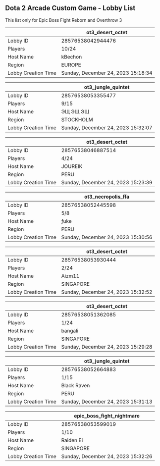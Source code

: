 ## Dota 2 Arcade Custom Game - Lobby List

This list only for Epic Boss Fight Reborn and Overthrow 3

|  | ot3_desert_octet |
| ------ | ------ |
| Lobby ID | 28576538042944476 |
| Players | 10/24 |
| Host Name | kBechon |
| Region | EUROPE |
| Lobby Creation Time | Sunday, December 24, 2023 15:18:34 |


|  | ot3_jungle_quintet |
| ------ | ------ |
| Lobby ID | 28576538053355477 |
| Players | 9/15 |
| Host Name | ЭЩ ЭЩ ЭЩ |
| Region | STOCKHOLM |
| Lobby Creation Time | Sunday, December 24, 2023 15:32:07 |


|  | ot3_desert_octet |
| ------ | ------ |
| Lobby ID | 28576538046887514 |
| Players | 4/24 |
| Host Name | JOUREIK |
| Region | PERU |
| Lobby Creation Time | Sunday, December 24, 2023 15:23:39 |


|  | ot3_necropolis_ffa |
| ------ | ------ |
| Lobby ID | 28576538052445598 |
| Players | 5/8 |
| Host Name | ƒuke |
| Region | PERU |
| Lobby Creation Time | Sunday, December 24, 2023 15:30:56 |


|  | ot3_desert_octet |
| ------ | ------ |
| Lobby ID | 28576538053930444 |
| Players | 2/24 |
| Host Name | Aizm11 |
| Region | SINGAPORE |
| Lobby Creation Time | Sunday, December 24, 2023 15:32:52 |


|  | ot3_desert_octet |
| ------ | ------ |
| Lobby ID | 28576538051362085 |
| Players | 1/24 |
| Host Name | bangali |
| Region | SINGAPORE |
| Lobby Creation Time | Sunday, December 24, 2023 15:29:28 |


|  | ot3_jungle_quintet |
| ------ | ------ |
| Lobby ID | 28576538052664883 |
| Players | 1/15 |
| Host Name | Black Raven |
| Region | PERU |
| Lobby Creation Time | Sunday, December 24, 2023 15:31:13 |


|  | epic_boss_fight_nightmare |
| ------ | ------ |
| Lobby ID | 28576538053599019 |
| Players | 1/10 |
| Host Name | Raiden Ei |
| Region | SINGAPORE |
| Lobby Creation Time | Sunday, December 24, 2023 15:32:26 |


